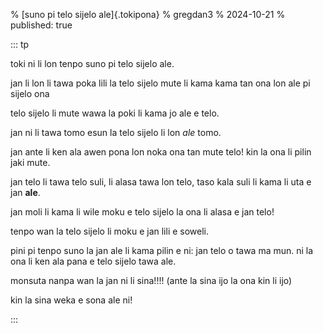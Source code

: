 % [suno pi telo sijelo ale]{.tokipona}
% gregdan3
% 2024-10-21
% published: true

::: tp

toki ni li lon tenpo suno pi telo sijelo ale.

jan li lon li tawa poka lili la telo sijelo mute li kama kama tan ona lon ale pi sijelo ona

telo sijelo li mute wawa la poki li kama jo ale e telo.

jan ni li tawa tomo esun la telo sijelo li lon _ale_ tomo.

jan ante li ken ala awen pona lon noka ona tan mute telo! kin la ona li pilin
jaki mute.

jan telo li tawa telo suli, li alasa tawa lon telo, taso kala suli li kama li uta e
jan **ale**.

jan moli li kama li wile moku e telo sijelo la ona li alasa e jan telo!

tenpo wan la telo sijelo li moku e jan lili e soweli.

pini pi tenpo suno la jan ale li kama pilin e ni: jan telo o tawa ma mun. ni la
ona li ken ala pana e telo sijelo tawa ale.

monsuta nanpa wan la jan ni li sina!!!! (ante la sina ijo la ona kin li ijo)

kin la sina weka e sona ale ni!

:::
